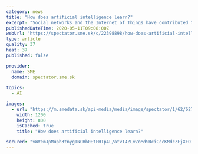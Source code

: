 ```yaml
---
category: news
title: "How does artificial intelligence learn?"
excerpt: "Social networks and the Internet of Things have contributed to the current boom of artificial intelligence. Martin Spano is the author of Artificial Intelligence in a Nutshell, a book that explores the mystified subject of artificial intelligence (AI) with simple,"
publishedDateTime: 2020-05-11T09:08:00Z
webUrl: "https://spectator.sme.sk/c/22398898/how-does-artificial-intelligence-learn.html"
type: article
quality: 37
heat: 37
published: false

provider:
  name: SME
  domain: spectator.sme.sk

topics:
  - AI

images:
  - url: "https://m.smedata.sk/api-media/media/image/spectator/1/62/6273751/6273751_1200x.jpeg?rev=3"
    width: 1200
    height: 800
    isCached: true
    title: "How does artificial intelligence learn?"

secured: "vWVemJpMuph3tnygINCHb0EtFHTp4L/atvI4ZLvZoMdSBciCccKMdcZFjXFO7BAmv+m+cuesjDITUssWtpoPKK43iBcnMF+XW2oj6a7Qkobe1sSTEZfXnk5ok6y5s+fjpQMsADzlJzCKwNuNX2+AVtUumfCOdq9zU1JUmIDl6G7bkh1/irj/Uj57SZnqUbk7I41VL8yntS45FNYTX0SAIRWGKhpf9Shf1pdJXVi2btxARE5JfHd8uBraU51GjVfrweiSs6QWFnsODfI1S/r2SUeh8b23zYivQsrr0aAZ/tlRyvPkqPDhBfDEX89bmjf+R/+CQtZjM+XoZsPeZjHy68Rh2Bsck+STYCQCLOnGdG9uDCwmtF3Ru7bpjbCkO8x2ITfuOU6O5TnaXuZSYR3AMqXUOmc9sGkE5SXJeOtkc0ST2o6khCPt4DRVgJFj9qaLa7LvxmhikOXwSTJ5umtAQwdfkHPB07iNRVSYD6hPeMw=;tVqdf3VGb80N1WEBGIcRUA=="
---
```


